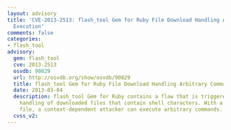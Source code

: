 ```yaml
---
layout: advisory
title: 'CVE-2013-2513: flash_tool Gem for Ruby File Download Handling Arbitrary Command
  Execution'
comments: false
categories:
- flash_tool
advisory:
  gem: flash_tool
  cve: 2013-2513
  osvdb: 90829
  url: http://osvdb.org/show/osvdb/90829
  title: flash_tool Gem for Ruby File Download Handling Arbitrary Command Execution
  date: 2013-03-04
  description: flash_tool Gem for Ruby contains a flaw that is triggered during the
    handling of downloaded files that contain shell characters. With a specially crafted
    file, a context-dependent attacker can execute arbitrary commands.
  cvss_v2: 
---
```


